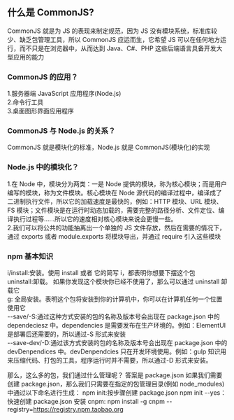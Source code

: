## 什么是 CommonJS?

CommonJS 就是为 JS 的表现来制定规范，因为 JS 没有模块系统，标准库较少、缺乏包管理工具，所以 CommonJS 应运而生，它希望 JS 可以在任何地方运行，而不只是在浏览器中，从而达到 Java、C#、PHP 这些后端语言具备开发大型应用的能力

### CommonJS 的应用？

1.服务器端 JavaScript 应用程序(Node.js)  
2.命令行工具  
3.桌面图形界面应用程序

### CommonJS 与 Node.js 的关系？

CommonJS 就是模块化的标准，Node.js 就是 CommonJS(模块化)的实现

### Node.js 中的模块化？

1.在 Node 中，模块分为两类：一是 Node 提供的模块，称为核心模块；而是用户编写的模块，称为文件模块。核心模块在 Node 源代码的编译过程中，编译成了二进制执行文件，所以它的加载速度是最快的，例如：HTTP 模块、URL 模块、FS 模块；文件模块是在运行时动态加载的，需要完整的路径分析、文件定位、编译执行过程等......所以它的速度相对核心模块来说会更慢一些。  
2.我们可以将公共的功能抽离出一个单独的 JS 文件存放，然后在需要的情况下，通过 exports 或者 module.exports 将模块导出，并通过 require 引入这些模块

### npm 基本知识

i/install:安装。使用 install 或者 它的简写 i，都表明你想要下摆这个包  
uninstall:卸载。 如果你发现这个模块你已经不使用了，那么可以通过 uninstall 卸载它  
g: 全局安装。表明这个包将安装到你的计算机中，你可以在计算机任何一个位置使用它  
--save/-S:通过这种方式安装的包的名称及版本号会出现在 package.json 中的 dependeciesz 中。dependencies 是需要发布在生产环境的。例如：ElementUI 是部署后还需要的，所以通过-S 形式来安装  
--save-dev/-D:通过该方式安装的包的名称及版本号会出现在 package.json 中的 devDenpendices 中。devDenpendcies 只在开发环境使用。例如：gulp 知识用来压缩代码、打包的工具，程序运行时并不需要，所以通过-D 形式来安装。

那么，这么多的包，我们通过什么管理呢？
答案是 package.json
如果我们需要创建 package.json，那么我们只需要在指定的包管理目录(例如 node_modules)中通过以下命名进行生成：
npm init:按步骤创建 package.json
npm init --yes：快速创建 package.json
安装 cnpm:
npm install -g cnpm --registry=https://registry.npm.taobao.org
